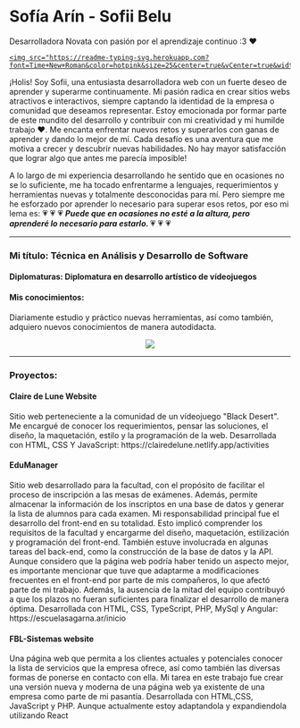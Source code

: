 
<h1> Sofía Arín - Sofii Belu </h1

<h2> Desarrolladora Novata con pasión por el aprendizaje continuo :3 ❤️</h2>

<p align="center">
  <a href="https://github.com/DenverCoder1/readme-typing-svg">

    <img src="https://readme-typing-svg.herokuapp.com?font=Time+New+Roman&color=hotpink&size=25&center=true&vCenter=true&width=600&height=100&lines=T%C3%A9cnica+en+An%C3%A1lisis+y+Desarrollo+de+Software;Junior+desarrolladora+front+end;Apasionada+por+el+aprendizaje;Amo+aprender+cosas+nuevas;Comprometida+con+el+crecimiento+profesional">
  </a>
</p>



<p>¡Holis! Soy Sofii, una entusiasta desarrolladora web con un fuerte deseo de aprender y superarme continuamente. Mi pasión radica en crear sitios webs atractivos e interactivos, siempre captando la identidad de la empresa o comunidad que deseamos representar. Estoy emocionada por formar parte de este mundito del desarrollo y contribuir con mi creatividad y mi humilde trabajo ❤️. 
Me encanta enfrentar nuevos retos y superarlos con ganas de aprender y dando lo mejor de mí. Cada desafío es una aventura que me motiva a crecer y descubrir nuevas habilidades. No hay mayor satisfacción que lograr algo que antes me parecía imposible!</p>

A lo largo de mi experiencia desarrollando he sentido que en ocasiones no se lo suficiente, me ha tocado enfrentarme a lenguajes, requerimientos y herramientas nuevas y totalmente desconocidas para mí. Pero siempre me he esforzado por aprender lo necesario para superar esos retos, por eso mi lema es: :heartpulse: :heartpulse: :heartpulse: <b><i> Puede que en ocasiones no esté a la altura, pero aprenderé lo necesario para estarlo. </b></i> :heartpulse: :heartpulse: :heartpulse:
<hr>

<h3> Mi título: Técnica en Análisis y Desarrollo de Software </h3>

<h4> Diplomaturas:
  Diplomatura en desarrollo artístico de vídeojuegos </h4>
<h4> Mis conocimientos: </h4>
Diariamente estudio y práctico nuevas herramientas, así como también, adquiero nuevos conocimientos de manera autodidacta. 
<p align="center">
  <a href="https://skillicons.dev">
    <img src="https://skillicons.dev/icons?i=html,css,js,angular,react,mysql,php,postman,github" />
  </a>
</p>
<hr>
<h3> Proyectos: </h3>
<h4> Claire de Lune Website </h4>
<p>Sitio web perteneciente a la comunidad de un vídeojuego "Black Desert". Me encargué de conocer los requerimientos, pensar las soluciones, el diseño, la maquetación, estilo y la programación de la web.
Desarrollada con HTML, CSS Y JavaScript: https://clairedelune.netlify.app/activities </p> 

<h4> EduManager </h4>
<p>Sitio web desarrollado para la facultad, con el propósito de facilitar el proceso de inscripción a las mesas de exámenes. Además, permite almacenar la información de los inscriptos en una base de datos y generar la lista de alumnos para cada examen. Mi responsabilidad principal fue el desarrollo del front-end en su totalidad. Esto implicó comprender los requisitos de la facultad y encargarme del diseño, maquetación, estilización y programación del front-end. También estuve involucrada en algunas tareas del back-end, como la construcción de la base de datos y la API.
Aunque considero que la página web podría haber tenido un aspecto mejor, es importante mencionar que tuve que adaptarme a modificaciones frecuentes en el front-end por parte de mis compañeros, lo que afectó parte de mi trabajo. Además, la ausencia de la mitad del equipo contribuyó a que los plazos no fueran suficientes para finalizar el desarrollo de manera óptima.
Desarrollada con HTML, CSS, TypeScript, PHP, MySql y Angular:
https://escuelasagarna.ar/inicio</p>

<h4> FBL-Sistemas website </h4>
<p>Una página web que permita a los clientes actuales y potenciales conocer la lista de servicios que la empresa ofrece, así como también las diversas formas de ponerse en contacto con ella. Mi tarea en este trabajo fue crear una versión nueva y moderna de una página web ya existente de una empresa como parte de mi pasantía. 
Desarrollada con HTML,CSS, JavaScript y PHP. Aunque actualmente estoy adaptandola y expandiendola utilizando React</p>


<!--
**SofiiBelu/SofiiBelu** is a ✨ _special_ ✨ repository because its `README.md` (this file) appears on your GitHub profile.

Here are some ideas to get you started:

- 🔭 I’m currently working on ...
- 🌱 I’m currently learning ...
- 👯 I’m looking to collaborate on ...
- 🤔 I’m looking for help with ...
- 💬 Ask me about ...
- 📫 How to reach me: ...
- 😄 Pronouns: ...
- ⚡ Fun fact: ...
-->


